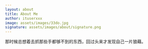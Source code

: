 ```yaml
---
layout: about
title: About Me
author: ituserxxx
image: assets/images/33do.jpg
signature: assets/images/about/signature.png
---
```


那时候总想着去抓那些手都够不到的东西，回过头来才发现自己一片狼藉。